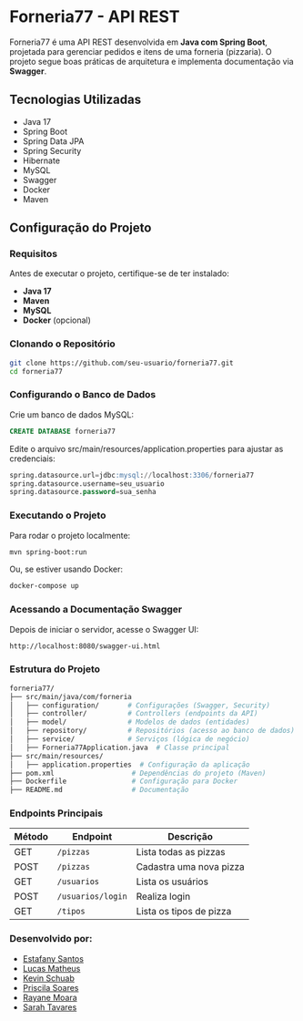 # Forneria77 - API REST

Forneria77 é uma API REST desenvolvida em **Java com Spring Boot**, projetada para gerenciar pedidos e itens de uma forneria (pizzaria). O projeto segue boas práticas de arquitetura e implementa documentação via **Swagger**.

## Tecnologias Utilizadas

- Java 17
- Spring Boot
- Spring Data JPA
- Spring Security
- Hibernate
- MySQL
- Swagger
- Docker
- Maven

## Configuração do Projeto

### Requisitos
Antes de executar o projeto, certifique-se de ter instalado:

- **Java 17**
- **Maven**
- **MySQL**
- **Docker** (opcional)

### Clonando o Repositório
```bash
git clone https://github.com/seu-usuario/forneria77.git
cd forneria77
```
### Configurando o Banco de Dados

Crie um banco de dados MySQL:
```sql
CREATE DATABASE forneria77
```
Edite o arquivo src/main/resources/application.properties para ajustar as credenciais:
```sql
spring.datasource.url=jdbc:mysql://localhost:3306/forneria77
spring.datasource.username=seu_usuario
spring.datasource.password=sua_senha
```

### Executando o Projeto

Para rodar o projeto localmente:
```bash
mvn spring-boot:run
```
Ou, se estiver usando Docker:
```bash
docker-compose up
```

### Acessando a Documentação Swagger

Depois de iniciar o servidor, acesse o Swagger UI:
```bash
http://localhost:8080/swagger-ui.html
```

### Estrutura do Projeto
```bash
forneria77/
├── src/main/java/com/forneria
│   ├── configuration/       # Configurações (Swagger, Security)
│   ├── controller/          # Controllers (endpoints da API)
│   ├── model/               # Modelos de dados (entidades)
│   ├── repository/          # Repositórios (acesso ao banco de dados)
│   ├── service/             # Serviços (lógica de negócio)
│   ├── Forneria77Application.java  # Classe principal
├── src/main/resources/
│   ├── application.properties  # Configuração da aplicação
├── pom.xml                   # Dependências do projeto (Maven)
├── Dockerfile                # Configuração para Docker
├── README.md                 # Documentação
```

### Endpoints Principais
| Método  | Endpoint            | Descrição               |
|---------|---------------------|-------------------------|
| GET     | `/pizzas`           | Lista todas as pizzas   |
| POST    | `/pizzas`           | Cadastra uma nova pizza |
| GET     | `/usuarios`         | Lista os usuários       |
| POST    | `/usuarios/login`   | Realiza login           |
| GET     | `/tipos`            | Lista os tipos de pizza |


### Desenvolvido por:

- [Estafany Santos](https://www.linkedin.com/in/estefany-santos/)
- [Lucas Matheus](https://www.linkedin.com/in/lucas-matheus-lima/)
- [Kevin Schuab](https://www.linkedin.com/in/kevin-schuab/)
- [Priscila Soares](https://www.linkedin.com/in/priscila-soares-161644111/)
- [Rayane Moara](https://www.linkedin.com/in/rayane-moara/)
- [Sarah Tavares](https://www.linkedin.com/in/sarahtavaresl)
